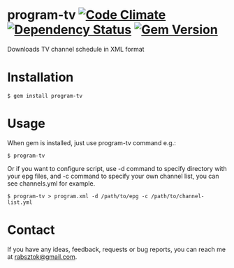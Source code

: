 program-tv [![Code Climate](https://codeclimate.com/repos/52446f19c7f3a33bfd000799/badges/c100ff88976f9fa85940/gpa.png)](https://codeclimate.com/repos/52446f19c7f3a33bfd000799/feed) [![Dependency Status](https://gemnasium.com/Rabsztok/program-tv.png)](https://gemnasium.com/Rabsztok/program-tv) [![Gem Version](https://badge.fury.io/rb/program-tv.png)](http://badge.fury.io/rb/program-tv)
===============

Downloads TV channel schedule in XML format

Installation
============

    $ gem install program-tv

Usage
=====

When gem is installed, just use program-tv command e.g.:

    $ program-tv

Or if you want to configure script, use -d command to specify directory with your epg files, and -c command to specify your own channel list, you can see channels.yml for example.

    $ program-tv > program.xml -d /path/to/epg -c /path/to/channel-list.yml

Contact
=======

If you have any ideas, feedback, requests or bug reports, you can reach me at
[rabsztok@gmail.com](mailto:rabsztok@gmail.com).
